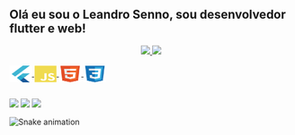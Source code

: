 ## Olá eu sou o Leandro Senno, sou desenvolvedor flutter e web!
<div align="center">
  <a href="https://github.com/leandro-senno">
  <img height="180em" src="https://github-readme-stats.vercel.app/api?username=leandro-senno&show_icons=true&theme=tokyonight&include_all_commits=true&count_private=true"/>
  <img height="180em" src="https://github-readme-stats.vercel.app/api/top-langs/?username=leandro-senno&layout=compact&langs_count=7&theme=tokyonight"/>
</div>
<div style="display: inline_block"><br>
  <img align="center" alt="LeandroSenno-Js" height="30" width="40" src="https://raw.githubusercontent.com/devicons/devicon/master/icons/flutter/flutter-original.svg">
  <img align="center" alt="LeandroSenno-Js" height="30" width="40" src="https://raw.githubusercontent.com/devicons/devicon/master/icons/javascript/javascript-plain.svg">
  <img align="center" alt="LeandroSenno-HTML" height="30" width="40" src="https://raw.githubusercontent.com/devicons/devicon/master/icons/html5/html5-original.svg">
  <img align="center" alt="LeandroSenno-CSS" height="30" width="40" src="https://raw.githubusercontent.com/devicons/devicon/master/icons/css3/css3-original.svg">
</div>
  
  ##
 
<div> 
  <a href="https://www.instagram.com/senno_le" target="_blank"><img src="https://img.shields.io/badge/-Instagram-%23E4405F?style=for-the-badge&logo=instagram&logoColor=white" target="_blank"></a>
  <a href = "mailto:leandrosenno@gmail.com"><img src="https://img.shields.io/badge/-Gmail-%23333?style=for-the-badge&logo=gmail&logoColor=white" target="_blank"></a>
  <a href="https://www.linkedin.com/in/leandrosenno/" target="_blank"><img src="https://img.shields.io/badge/-LinkedIn-%230077B5?style=for-the-badge&logo=linkedin&logoColor=white" target="_blank"></a> 
 
  ![Snake animation](https://github.com/leandro-senno/leandro-senno/blob/output/github-contribution-grid-snake.svg)
 
</div>

